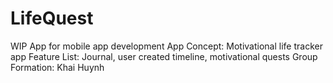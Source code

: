 # LifeQuest
WIP App for mobile app development
App Concept: Motivational life tracker app
Feature List: Journal, user created timeline, motivational quests
Group Formation: Khai Huynh
